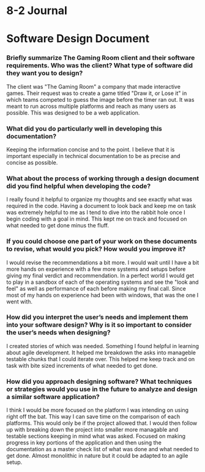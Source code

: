 # 8-2 Journal 
# Software Design Document

### Briefly summarize The Gaming Room client and their software requirements. Who was the client? What type of software did they want you to design?
The client was "The Gaming Room" a company that made interactive games. Their request was to create a game titled "Draw it, or Lose it" in which teams competed to guess the image before the timer ran out. It was meant to run across multiple platforms and reach as many users as possible. This was designed to be a web application.

### What did you do particularly well in developing this documentation?
Keeping the information concise and to the point. I believe that it is important especially in technical documentation to be as precise and concise as possible.

### What about the process of working through a design document did you find helpful when developing the code?
I really found it helpful to organize my thoughts and see exactly what was required in the code. Having a document to look back and keep me on task was extremely helpful to me as I tend to dive into the rabbit hole once I begin coding with a goal in mind. This kept me on track and focused on what needed to get done minus the fluff. 

### If you could choose one part of your work on these documents to revise, what would you pick? How would you improve it?
I would revise the recommendations a bit more. I would wait until I have a bit more hands on experience with a few more systems and setups before giving my final verdict and recommendation. In a perfect world I would get to play in a sandbox of each of the operating systems and see the "look and feel" as well as performance of each before making my final call. Since most of my hands on experience had been with windows, that was the one I went with. 

### How did you interpret the user’s needs and implement them into your software design? Why is it so important to consider the user’s needs when designing?
I created stories of which was needed. Something I found helpful in learning about agile development. It helped me breakdown the asks into manageble testable chunks that I could iterate over. This helped me keep track and on task with bite sized increments of what needed to get done. 

### How did you approach designing software? What techniques or strategies would you use in the future to analyze and design a similar software application?
I think I would be more focused on the platform I was intending on using right off the bat. This way I can save time on the comparison of each platforms. This would only be if the project allowed that. I would then follow up with breaking down the project into smaller more managable and testable sections keeping in mind what was asked. Focused on making progress in key portions of the application and then using the documentation as a master check list of what was done and what needed to get done. Almost monolithic in nature but it could be adapted to an agile setup. 
